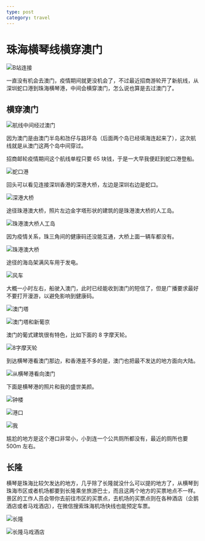 ```yaml
---
type: post
category: travel
---
```


# 珠海横琴线横穿澳门

![B站连接](https://www.bilibili.com/video/bv14v411B7Tt)

一直没有机会去澳门，疫情期间就更没机会了，不过最近招商游轮开了新航线，从深圳蛇口港到珠海横琴港，中间会横穿澳门，怎么说也算是去过澳门了。

## 横穿澳门

![航线中间经过澳门](./1.jpg)

因为澳门是由澳门半岛和氹仔与路环岛（后面两个岛已经填海连起来了），这次航线就是从澳门这两个岛中间穿过。

招商邮轮疫情期间这个航线单程只要 65 块钱，于是一大早我便赶到蛇口港登船。

![蛇口港](./2.jpg)

回头可以看见连接深圳香港的深港大桥，左边是深圳右边是蛇口。

![深港大桥](./3.jpg)

途径珠港澳大桥，照片左边金字塔形状的建筑的是珠港澳大桥的人工岛。

![珠港澳大桥人工岛](./4.jpg)

因为疫情关系，珠三角间的健康码还没能互通，大桥上面一辆车都没有。

![珠港澳大桥](./5.jpg)

途径的海岛架满风车用于发电。

![风车](./6.jpg)

大概一小时左右，船驶入澳门，此时已经能收到澳门的短信了，但是广播要求最好不要打开漫游，以避免影响到健康码。

![澳门塔](./7.jpg)

![澳门塔和新葡京](./8.jpg)

澳门的葡式建筑很有特色，比如下面的 8 字摩天轮。

![8字摩天轮](./9.jpg)

到达横琴港看澳门那边，和香港差不多的是，澳门也把最不发达的地方面向大陆。

![从横琴港看向澳门](./10.jpg)

下面是横琴港的照片和我的盛世美颜。

![钟楼](./11.jpg)

![港口](./12.jpg)

![我](./13.jpg)

尴尬的地方是这个港口非常小，小到连一个公共厕所都没有，最近的厕所也要 500m 左右。

## 长隆

横琴是珠海比较欠发达的地方，几乎除了长隆就没什么可以提的地方了，从横琴到珠海市区或者机场都要到长隆乘坐旅游巴士，而且这两个地方的买票地点不一样。景区的工作人员会带你去前往市区的买票点，去机场的买票点则在各种酒店（企鹅酒店或者马戏酒店），在微信搜索珠海机场快线也能预定车票。

![长隆](./14.jpg)

![长隆马戏酒店](./15.jpg)
